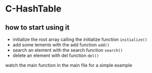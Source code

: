 # C-HashTable
## how to start using it
  - initialize the root array calling the initialize function ```initialize()```
  - add some lements with the add function ```add()```
  - search an element with the search function ```search()```
  - delete an element with del function ```del()```
  
  watch the main function in the main file for a simple example
